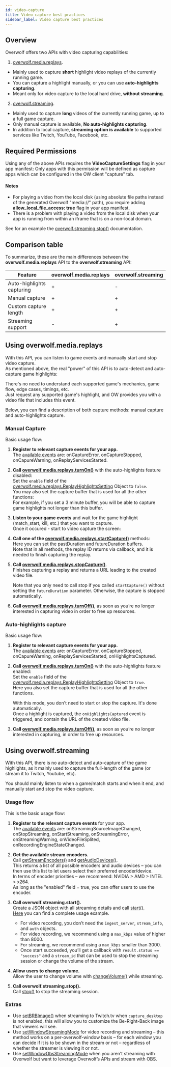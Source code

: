 ```yaml
---
id: video-capture
title: Video capture best practices
sidebar_label: Video capture best practices
---
```


## Overview

Overwolf offers two APIs with video capturing capabilities:  

1. [overwolf.media.replays](../api/overwolf-media-replays).
  * Mainly used to capture **short** highlight video replays of the currently running game.
  * You can capture a highlight manually, or you can use **auto-highlights capturing**.
  * Meant only for video capture to the local hard drive, **without streaming**.

2. [overwolf.streaming](../api/overwolf-streaming).
  * Mainly used to capture **long** videos of the currently running game, up to a full game capture.
  * Only manual capture is available, **No auto-highlights capturing**.
  * In addition to local capture, **streaming option is available** to supported services like Twitch, YouTube, Facebook, etc.

## Required Permissions

Using any of the above APIs requires the **VideoCaptureSettings** flag in your app manifest: Only apps with this permission will be defined as capture apps which can be configured in the OW client "capture" tab.

#### Notes

* For playing a video from the local disk (using absolute file paths instead of the generated Overwolf "media://" path), you require adding **allow_local_file_access: true** flag in your app manifest.
* There is a problem with playing a video from the local disk when your app is running from within an iframe that is on a non-local domain.

See for an example the [overwolf.streaming.stop()](../api/overwolf-streaming#stopstreamid-callback) documentation.

## Comparison table

To summarize, these are the main differences between the **overwolf.media.replays** API to the **overwolf.streaming** API:

Feature                    | overwolf.media.replays   | overwolf.streaming             | 
-------------------------- | -------------------------| ------------------------------ |
Auto-highlights capturing  | +                        | -                              |     
Manual capture             | +                        | +                              |     
Custom capture length      | +                        | +                              |     
Streaming support          | -                        | +                              |     

## Using overwolf.media.replays

With this API, you can listen to game events and manually start and stop video capture.  
As mentioned above, the real "power" of this API is to auto-detect and auto-capture game highlights:  

There's no need to understand each supported game's mechanics, game flow, edge cases, timings, etc.  
Just request any supported game's highlight, and OW provides you with a video file that includes this event.

Below, you can find a description of both capture methods: manual capture and auto-highlights capture.

### Manual Capture

Basic usage flow:

1. **Register to relevant capture events for your app.**  
   The [available events](../api/overwolf-media-replays#events-reference) are: onCaptureError, onCaptureStopped, onCapureWarning, onReplayServicesStarted.

2. **Call [overwolf.media.replays.turnOn()](../api/overwolf-media-replays#turnonparameters-callback)** with the auto-highlights feature disabled:  
   Set the `enable` field of the [overwolf.media.replays.ReplayHighlightsSetting](../api/overwolf-media-replays#replayhighlightssetting-object) Object to `false`.  
   You may also set the capture buffer that is used for all the other functions:  
   For example, if you set a 3 minute buffer, you will be able to capture game highlights not longer than this buffer.

3. **Listen to your game events** and wait for the game highlight (match_start, kill, etc.) that you want to capture.  
   Once it occured - start to video capture the screen:

4. **Call one of the [overwolf.media.replays.startCapture()](../api/overwolf-media-replays#startcapturereplaytype-pastduration-callback)** methods:  
   Here you can set the pastDuration and futureDuration buffers.  
   Note that in all methods, the replay ID returns via callback, and it is needed to finish capturing the replay.

5. **Call [overwolf.media.replays.stopCapture()](../api/overwolf-media-replays#stopcapturereplaytype-replayid-callback)**.  
   Finishes capturing a replay and returns a URL leading to the created video file.  

   Note that you only need to call stop if you called `startCapture()` without setting the `futureDuration` parameter. Otherwise, the capture is stopped automatically.

6. **Call [overwolf.media.replays.turnOff()](../api/overwolf-media-replays#turnoffcallback)**, as soon as you’re no longer interested in capturing video in order to free up resources.

### Auto-highlights capture

Basic usage flow:

1. **Register to relevant capture events for your app.**  
   The [available events](../api/overwolf-media-replays#events-reference) are: onCaptureError, onCaptureStopped, onCapureWarning, onReplayServicesStarted, onHighlightsCaptured.

2. **Call [overwolf.media.replays.turnOn()](../api/overwolf-media-replays#turnonparameters-callback)** with the auto-highlights feature enabled:  
   Set the `enable` field of the [overwolf.media.replays.ReplayHighlightsSetting](../api/overwolf-media-replays#replayhighlightssetting-object) Object to `true`.  
   Here you also set the capture buffer that is used for all the other functions.  

   With this mode, you don't need to start or stop the capture. It's done automatically.  
   Once a highlight is captured, the `onHighlightsCaptured` event is triggered, and contain the URL of the created video file.

3. **Call [overwolf.media.replays.turnOff()](../api/overwolf-media-replays#turnoffcallback)**, as soon as you’re no longer interested in capturing, in order to free up resources.

## Using overwolf.streaming

With this API, there is no auto-detect and auto-capture of the game highlights, as it mainly used to capture the full-length of the game (or stream it to Twitch, Youtube, etc).

You should mainly listen to when a game/match starts and when it end, and manually start and stop the video capture.  

### Usage flow

This is the basic usage flow:

1. **Register to the relevant capture events** for your app.  
The [available events](../api/overwolf-streaming#events-reference) are: onStreamingSourceImageChanged, onStopStreaming, onStartStreaming, onStreamingError, onStreamingWarning, onVideoFileSplited, onRecordingEngineStateChanged.

2. **Get the available stream encoders.**  
  Call [getStreamEncoders()](../api/overwolf-streaming#getstreamencoderscallback) and [getAudioDevices()](../api/overwolf-streaming#getaudiodevicescallback).  
  This returns a list of all possible encoders and audio devices – you can then use this list to let users select their preferred encoder/device.  
  In terms of encoder priorities – we recommend: NVIDIA > AMD > INTEL > x264.  
  As long as the "enabled" field = true, you can offer users to use the encoder.

3. **Call overwolf.streaming.start().**  
   Create a JSON object with all streaming details and call [start()](../api/overwolf-streaming#startsettings-callback).  
   [Here](../api/overwolf-streaming#usage-example) you can find a complete usage example.
   * For video recording, you don’t need the `ingest_server`, `stream_info`, and `auth` objects.
   * For video recording, we recommend using a `max_kbps` value of higher than 8000.
   * For streaming, we recommend using a `max_kbps` smaller than 3000.
   * Once start succeeded, you’ll get a callback with `result.status == "success"` and a `stream_id` that can be used to stop the streaming session or change the volume of the stream.

4. **Allow users to change volume.**  
  Allow the user to change volume with [changeVolume()](../api/overwolf-streaming#changevolumestreamid-audiooptions-callback) while streaming.

5. **Call overwolf.streaming.stop().**  
  Call [stop()](../api/overwolf-streaming#stopstreamid-callback) to stop the streaming session.

### Extras

* Use [setBRBImage()](../api/overwolf-streaming#setbrbimagestreamid-image-backgroundcolor-callback) when streaming to Twitch.tv when `capture_desktop` is not enabled, this will allow you to customize the Be-Right-Back image that viewers will see.
* Use [setWindowStreamingMode](../api/overwolf-streaming#setwindowstreamingmodewindowid-streamingmode-callback) for video recording and streaming – this method works on a per-overwolf-window basis – for each window you can decide if it is to be shown in the stream or not – regardless of whether the streamer is viewing it or not.
* Use [setWindowObsStreamingMode](../api/overwolf-streaming#setwindowobsstreamingmodewindowid-obsstreamingmode-callback) when you aren’t streaming with Overwolf but want to leverage Overwolf’s APIs and stream with OBS.

